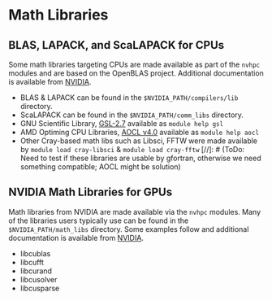 # Math Libraries

## BLAS, LAPACK, and ScaLAPACK for CPUs

Some math libraries targeting CPUs are made available as part of the `nvhpc` modules and are based on the OpenBLAS project. Additional documentation is available from [NVIDIA](https://docs.nvidia.com/hpc-sdk/compilers/hpc-compilers-user-guide/#lib-use-lapack-blas-ffts). 

- BLAS & LAPACK can be found in the `$NVIDIA_PATH/compilers/lib` directory.
- ScaLAPACK can be found in the `$NVIDIA_PATH/comm_libs` directory.
- GNU Scientific Library, [GSL-2.7](https://www.gnu.org/software/gsl/) available as `module help gsl`
- AMD Optiming CPU Libraries, [AOCL v4.0](https://www.amd.com/en/developer/aocl.html) available as `module help aocl`
- Other Cray-based math libs such as Libsci, FFTW were made available by `module load cray-libsci` & `module load cray-fftw`
[//]: # (ToDo: Need to test if these libraries are usable by gfortran, otherwise we need something compatible; AOCL might be solution)

## NVIDIA Math Libraries for GPUs

Math libraries from NVIDIA are made available via the `nvhpc` modules. Many of the libraries users typically use can be found in the `$NVIDIA_PATH/math_libs` directory. Some examples follow and additional documentation is available from [NVIDIA](https://docs.nvidia.com/hpc-sdk/index.html#math-libraries).

* libcublas
* libcufft
* libcurand
* libcusolver
* libcusparse
